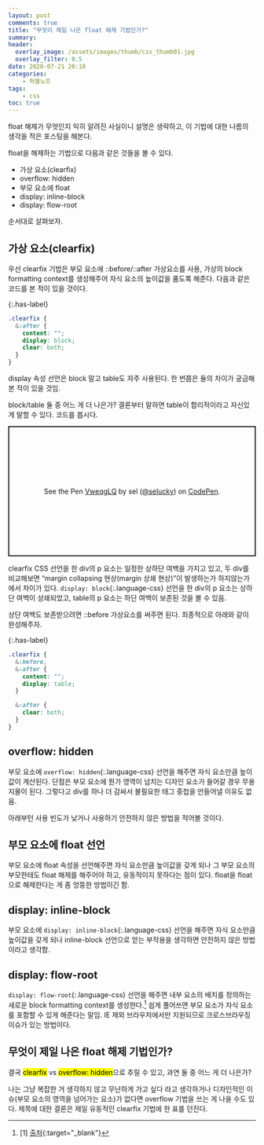 ```yaml
---
layout: post
comments: true
title: "무엇이 제일 나은 float 해제 기법인가?"
summary:
header:
  overlay_image: /assets/images/thumb/css_thumb01.jpg
  overlay_filter: 0.5
date: 2020-07-21 20:10
categories:
    - 퍼블노트
tags:
    - css
toc: true
---
```


float 해제가 무엇인지 익히 알려진 사실이니 설명은 생략하고, 이 기법에 대한 나름의 생각을 적은 포스팅을 해본다.

float을 해제하는 기법으로 다음과 같은 것들을 볼 수 있다.

* 가상 요소(clearfix)
* overflow: hidden
* 부모 요소에 float
* display: inline-block
* display: flow-root

순서대로 살펴보자.

## 가상 요소(clearfix)

우선 clearfix 기법은 부모 요소에 ::before/::after 가상요소를 사용, 가상의 block formatting context를 생성해주어 자식 요소의 높이값을 품도록 해준다. 다음과 같은 코드를 본 적이 있을 것이다.

{:.has-label}
```scss
.clearfix {
  &:after {
    content: "";
    display: block;
    clear: both;
  }
}
```

display 속성 선언은 block 말고 table도 자주 사용된다. 한 번쯤은 둘의 차이가 궁금해본 적이 있을 것임.

block/table 둘 중 어느 게 더 나은가? 결론부터 말하면 table이 합리적이라고 자신있게 말할 수 있다. 코드를 봅시다.

<p class="codepen" data-height="265" data-theme-id="default" data-default-tab="css,result" data-user="selucky" data-slug-hash="VweqgLQ" style="height: 265px; box-sizing: border-box; display: flex; align-items: center; justify-content: center; border: 2px solid; margin: 1em 0; padding: 1em;" data-pen-title="VweqgLQ">
  <span>See the Pen <a href="https://codepen.io/selucky/pen/VweqgLQ">
  VweqgLQ</a> by sel (<a href="https://codepen.io/selucky">@selucky</a>)
  on <a href="https://codepen.io">CodePen</a>.</span>
</p>
<script async src="https://static.codepen.io/assets/embed/ei.js"></script>

clearfix CSS 선언을 한 div의 p 요소는 일정한 상하단 여백을 가지고 있고, 두 div를 비교해보면 &ldquo;margin collapsing 현상(margin 상쇄 현상)&rdquo;이 발생하는가 하지않는가 에서 차이가 있다. ```display: block```{:.language-css} 선언을 한 div의 p 요소는 상하단 여백이 상쇄되었고, table의 p 요소는 하단 여백이 보존된 것을 볼 수 있음.

상단 여백도 보존받으려면 ::before 가상요소를 써주면 된다. 최종적으로 아래와 같이 완성해주자.

{:.has-label}
```scss
.clearfix {
  &:before,
  &:after {
    content: "";
    display: table;
  }

  &:after {
    clear: both;
  }
}
```

## overflow: hidden

부모 요소에 ```overflow: hidden```{:.language-css} 선언을 해주면 자식 요소만큼 높이값이 계산된다. 단점은 부모 요소에 뭔가 영역이 넘치는 디자인 요소가 들어갈 경우 무용지물이 된다. 그렇다고 div를 하나 더 감싸서 불필요한 태그 중첩을 만들어낼 이유도 없음.

아래부턴 사용 빈도가 낮거나 사용하기 안전하지 않은 방법을 적어볼 것이다.

## 부모 요소에 float 선언

부모 요소에 float 속성을 선언해주면 자식 요소만큼 높이값을 갖게 되나 그 부모 요소의 부모한테도 float 해제를 해주어야 하고, 유동적이지 못하다는 점이 있다. float을 float으로 해제한다는 게 좀 엉뚱한 방법이긴 함.

## display: inline-block

부모 요소에 ```display: inline-block```{:.language-css} 선언을 해주면 자식 요소만큼 높이값을 갖게 되나 inline-block 선언으로 얻는 부작용을 생각하면 안전하지 않은 방법이라고 생각함.

## display: flow-root

```display: flow-root```{:.language-css} 선언을 해주면 내부 요소의 배치를 정의하는 새로운 block formatting context를 생성한다.[^1] 쉽게 풀어쓰면 부모 요소가 자식 요소를 포함할 수 있게 해준다는 말임. IE 제외 브라우저에서만 지원되므로 크로스브라우징 이슈가 있는 방법이다.

## 무엇이 제일 나은 float 해제 기법인가?

결국 <mark>clearfix</mark> vs <mark>overflow: hidden</mark>으로 추릴 수 있고, 과연 둘 중 어느 게 더 나은가?

나는 그냥 복잡한 거 생각하지 않고 무난하게 가고 싶다 라고 생각하거나 디자인적인 이슈(부모 요소의 영역을 넘어가는 요소)가 없다면 overflow 기법을 쓰는 게 나을 수도 있다. 제목에 대한 결론은 제일 유동적인 clearfix 기법에 한 표를 던진다.

[^1]: [1] [출처](https://drafts.csswg.org/css-display-3/#valdef-display-flow-root){:target="_blank"}